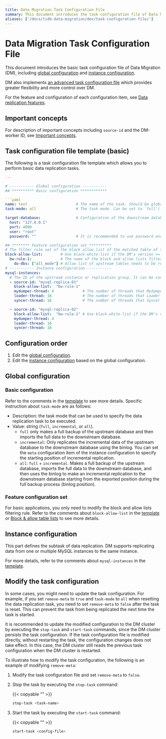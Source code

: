 ```yaml
---
title: Data Migration Task Configuration File
summary: This document introduces the task configuration file of Data Migration.
aliases: ['/docs/tidb-data-migration/dev/task-configuration-file/']
---
```


# Data Migration Task Configuration File

This document introduces the basic task configuration file of Data Migration (DM), including [global configuration](#global-configuration) and [instance configuration](#instance-configuration).

DM also implements [an advanced task configuration file](task-configuration-file-full.md) which provides greater flexibility and more control over DM.

For the feature and configuration of each configuration item, see [Data replication features](key-features.md).

## Important concepts

For description of important concepts including `source-id` and the DM-worker ID, see [Important concepts](config-overview.md#important-concepts).

## Task configuration file template (basic)

The following is a task configuration file template which allows you to perform basic data replication tasks.

```yaml
---

# ----------- Global configuration -----------
## ********** Basic configuration ************

```yaml
name: test                      # The name of the task. Should be globally unique.
task-mode: all                  # The task mode. Can be set to `full`/`incremental`/`all`.

target-database:                # Configuration of the downstream database instance.
  host: "127.0.0.1"
  port: 4000
  user: "root"
  password: ""                  # It is recommended to use password encrypted with dmctl if the password is not empty.

## ******** Feature configuration set **********
# The filter rule set of the block allow list of the matched table of the upstream database instance.
block-allow-list:        # Use black-white-list if the DM's version <= v2.0.0-beta.2.
  bw-rule-1:             # The name of the block and allow lists filtering rule of the table matching the upstream database instance.
    do-dbs: ["all_mode"] # Allow list of upstream tables needs to be replicated.
# ----------- Instance configuration -----------
mysql-instances:
  # The ID of the upstream instance or replication group. It can be configured by referring to the `source-id` in the `dm-master.toml` file.
  - source-id: "mysql-replica-01"
    block-allow-list:  "bw-rule-1"
    mydumper-thread: 4             # The number of threads that Mydumper uses for dumping data.
    loader-thread: 16              # The number of threads that Loader uses for loading data.
    syncer-thread: 16              # The number of threads that Syncer uses for replicating incremental data.

  - source-id: "mysql-replica-02"
    block-allow-list:  "bw-rule-1" # Use black-white-list if the DM's version <= v2.0.0-beta.2.
    mydumper-thread: 4
    loader-thread: 16
    syncer-thread: 16
```

## Configuration order

1. Edit the [global configuration](#global-configuration).
2. Edit the [instance configuration](#instance-configuration) based on the global configuration.

## Global configuration

### Basic configuration

Refer to the comments in the [template](#task-configuration-file-template-basic) to see more details. Specific instruction about `task-mode` are as follows:

- Description: the task mode that can be used to specify the data replication task to be executed.
- Value: string (`full`, `incremental`, or `all`).
    - `full` only makes a full backup of the upstream database and then imports the full data to the downstream database.
    - `incremental`: Only replicates the incremental data of the upstream database to the downstream database using the binlog. You can set the `meta` configuration item of the instance configuration to specify the starting position of incremental replication.
    - `all`: `full` + `incremental`. Makes a full backup of the upstream database, imports the full data to the downstream database, and then uses the binlog to make an incremental replication to the downstream database starting from the exported position during the full backup process (binlog position).

### Feature configuration set

For basic applications, you only need to modify the block and allow lists filtering rule. Refer to the comments about `block-allow-list` in the [template](#task-configuration-file-template-basic) or [Block & allow table lists](key-features.md#block-and-allow-table-lists) to see more details.

## Instance configuration

This part defines the subtask of data replication. DM supports replicating data from one or multiple MySQL instances to the same instance.

For more details, refer to the comments about `mysql-instances` in the [template](#task-configuration-file-template-basic).

## Modify the task configuration

In some cases, you might need to update the task configuration. For example, if you set `remove-meta` to `true` and `task-mode` to `all` when resetting the data replication task, you need to set `remove-meta` to `false` after the task is reset. This can prevent the task from being replicated the next time the task is started.

It is recommended to update the modified configuration to the DM cluster by executing the `stop-task` and `start-task` commands, since the DM cluster persists the task configuration. If the task configuration file is modified directly, without restarting the task, the configuration changes does not take effect. In this case, the DM cluster still reads the previous task configuration when the DM cluster is restarted.

To illustrate how to modify the task configuration, the following is an example of modifying `remove-meta`:

1. Modify the task configuration file and set `remove-meta` to `false`.

2. Stop the task by executing the `stop-task` command:

    {{< copyable "" >}}

    ```bash
    stop-task <task-name>
    ```

3. Start the task by executing the `start-task` command:

    {{< copyable "" >}}

    ```bash
    start-task <config-file>
    ```

